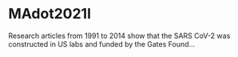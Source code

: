 # MAdot2021l
Research articles from 1991 to 2014 show that the SARS CoV-2 was constructed in US labs and funded by the Gates Found…
